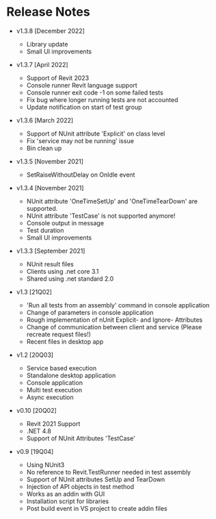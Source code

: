 # Release Notes
* v1.3.8 [December 2022]
    * Library update
    * Small UI improvements


* v1.3.7 [April 2022]
    * Support of Revit 2023
    * Console runner Revit language support
    * Console runner exit code -1 on some failed tests
    * Fix bug where longer running tests are not accounted
    * Update notification on start of test group


* v1.3.6 [March 2022]
    * Support of NUnit attribute 'Explicit' on class level
    * Fix 'service may not be running' issue
    * Bin clean up

* v1.3.5 [November 2021]
    * SetRaiseWithoutDelay on OnIdle event

* v1.3.4 [November 2021]
    * NUnit attribute 'OneTimeSetUp' and 'OneTimeTearDown' are supported.
    * NUnit attribute 'TestCase' is not supported anymore!
    * Console output in message
    * Test duration
    * Small UI improvements

* v1.3.3 [September 2021]
    * NUnit result files
    * Clients using .net core 3.1
    * Shared using .net standard 2.0

* v1.3 [21Q02]
    * 'Run all tests from an assembly' command in console application
    * Change of parameters in console application
    * Rough implementation of nUnit Explicit- and Ignore- Attributes
    * Change of communication between client and service (Please recreate request files!)
    * Recent files in desktop app

* v1.2 [20Q03]
    * Service based execution
    * Standalone desktop application
    * Console application
    * Multi test execution
    * Async execution

* v0.10 [20Q02]
    * Revit 2021 Support
    * .NET 4.8
    * Support of NUnit Attributes 'TestCase'

* v0.9 [19Q04]
    * Using NUnit3
    * No reference to Revit.TestRunner needed in test assembly
    * Support of NUnit attributes SetUp and TearDown
    * Injection of API objects in test method   
    * Works as an addin with GUI
    * Installation script for libraries
    * Post build event in VS project to create addin files

